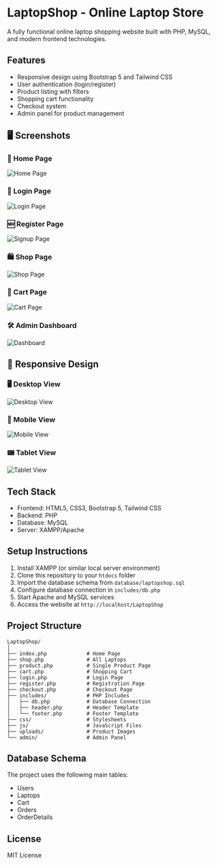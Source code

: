 

# LaptopShop - Online Laptop Store

A fully functional online laptop shopping website built with PHP, MySQL, and modern frontend technologies.

## Features

- Responsive design using Bootstrap 5 and Tailwind CSS
- User authentication (login/register)
- Product listing with filters
- Shopping cart functionality
- Checkout system
- Admin panel for product management

## 🖥️ Screenshots

### 📝 Home Page
![Home Page](https://github.com/user-attachments/assets/3f4659d7-afce-402f-b609-49dec862a098)


### 🔐 Login Page
![Login Page](https://github.com/user-attachments/assets/b58ee5e2-e267-44f8-aedd-e9398e5d54ec)


### 🆕 Register Page
![Signup Page](https://github.com/user-attachments/assets/fe4d5c31-aa50-4aa3-afb8-71764bb3f9d8)

### 🛍️ Shop Page
![Shop Page](https://github.com/user-attachments/assets/4a3f2500-d0ad-4306-8be0-adce72d6a53f)


### 🛒 Cart Page
![Cart Page](https://github.com/user-attachments/assets/758e1e10-2f32-4158-9758-c4542b37b63f)


### 🛠️ Admin Dashboard
![Dashboard](https://github.com/user-attachments/assets/d40ed3bd-08fa-410b-8065-51ad9511f654)



## 📱 Responsive Design

### 🖥️ Desktop View
![Desktop View](https://github.com/user-attachments/assets/5832bdf1-346d-4b72-acf3-d5a986f269e1)


### 📱 Mobile View
![Mobile View](https://github.com/user-attachments/assets/0b561bd6-1ab3-436f-a756-f51288df22c1)


### 📟 Tablet View
![Tablet View](https://github.com/user-attachments/assets/691aaa1d-fa67-41c9-b118-59c42819f03e)


## Tech Stack

- Frontend: HTML5, CSS3, Bootstrap 5, Tailwind CSS
- Backend: PHP 
- Database: MySQL
- Server: XAMPP/Apache

## Setup Instructions

1. Install XAMPP (or similar local server environment)
2. Clone this repository to your `htdocs` folder
3. Import the database schema from `database/laptopshop.sql`
4. Configure database connection in `includes/db.php`
5. Start Apache and MySQL services
6. Access the website at `http://localhost/LaptopShop`

## Project Structure

```
LaptopShop/
│
├── index.php             # Home Page
├── shop.php              # All Laptops
├── product.php           # Single Product Page
├── cart.php              # Shopping Cart
├── login.php             # Login Page
├── register.php          # Registration Page
├── checkout.php          # Checkout Page
├── includes/             # PHP Includes
│   ├── db.php            # Database Connection
│   ├── header.php        # Header Template
│   └── footer.php        # Footer Template
├── css/                  # Stylesheets
├── js/                   # JavaScript Files
├── uploads/              # Product Images
└── admin/                # Admin Panel
```

## Database Schema

The project uses the following main tables:
- Users
- Laptops
- Cart
- Orders
- OrderDetails

## License

MIT License 
